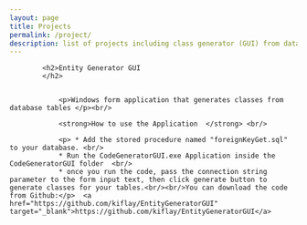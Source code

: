 ```yaml
---
layout: page
title: Projects
permalink: /project/
description: list of projects including class generator (GUI) from database tables
---
```


<section>


            <h2>Entity Generator GUI 
            </h2>


                <p>Windows form application that generates classes from database tables </p><br/>

                <strong>How to use the Application  </strong> <br/>

                <p> * Add the stored procedure named "foreignKeyGet.sql" to your database. <br/>
                * Run the CodeGeneratorGUI.exe Application inside the CodeGeneratorGUI folder  <br/>
                * once you run the code, pass the connection string parameter to the form input text, then click generate button to generate classes for your tables.<br/><br/>You can download the code from Github:</p>  <a href="https://github.com/kiflay/EntityGeneratorGUI" target="_blank">https://github.com/kiflay/EntityGeneratorGUI</a>

       
</section>



  
    


 


 

